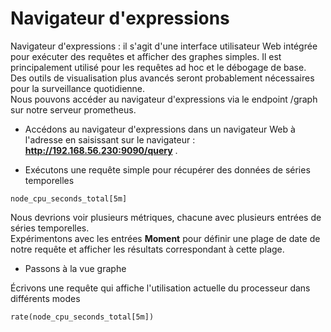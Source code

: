 # Navigateur d'expressions

Navigateur d'expressions : il s'agit d'une interface utilisateur Web intégrée pour exécuter des requêtes et afficher des graphes simples.
Il est principalement utilisé pour les requêtes ad hoc et le débogage de base. <br>
Des outils de visualisation plus avancés seront probablement nécessaires pour la surveillance quotidienne. <br>
Nous pouvons accéder au navigateur d'expressions via le endpoint /graph sur notre serveur prometheus.

- Accédons au navigateur d'expressions dans un navigateur Web à l'adresse en saisissant sur le navigateur : **http://192.168.56.230:9090/query** .


- Exécutons une requête simple pour récupérer des données de séries temporelles

```
node_cpu_seconds_total[5m]
```

Nous devrions voir plusieurs métriques, chacune avec plusieurs entrées de séries temporelles. <br>
Expérimentons avec les entrées **Moment** pour définir une plage de date de notre requête et afficher les résultats correspondant à cette plage.

- Passons à la vue graphe

Écrivons une requête qui affiche l'utilisation actuelle du processeur dans différents modes

```
rate(node_cpu_seconds_total[5m])
```
